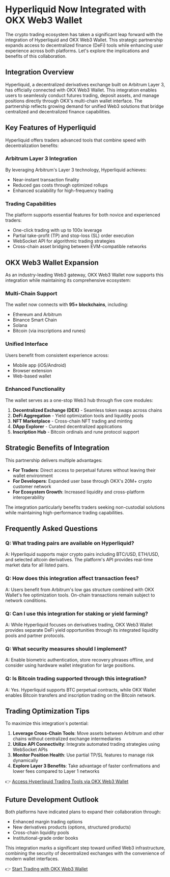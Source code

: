 # Hyperliquid Now Integrated with OKX Web3 Wallet

The crypto trading ecosystem has taken a significant leap forward with the integration of Hyperliquid and OKX Web3 Wallet. This strategic partnership expands access to decentralized finance (DeFi) tools while enhancing user experience across both platforms. Let's explore the implications and benefits of this collaboration.

## Integration Overview

Hyperliquid, a decentralized derivatives exchange built on Arbitrum Layer 3, has officially connected with OKX Web3 Wallet. This integration enables users to seamlessly conduct futures trading, deposit assets, and manage positions directly through OKX's multi-chain wallet interface. The partnership reflects growing demand for unified Web3 solutions that bridge centralized and decentralized finance capabilities.

## Key Features of Hyperliquid

Hyperliquid offers traders advanced tools that combine speed with decentralization benefits:

### Arbitrum Layer 3 Integration
By leveraging Arbitrum's Layer 3 technology, Hyperliquid achieves:
- Near-instant transaction finality
- Reduced gas costs through optimized rollups
- Enhanced scalability for high-frequency trading

### Trading Capabilities
The platform supports essential features for both novice and experienced traders:
- One-click trading with up to 100x leverage
- Partial take-profit (TP) and stop-loss (SL) order execution
- WebSocket API for algorithmic trading strategies
- Cross-chain asset bridging between EVM-compatible networks

## OKX Web3 Wallet Expansion

As an industry-leading Web3 gateway, OKX Web3 Wallet now supports this integration while maintaining its comprehensive ecosystem:

### Multi-Chain Support
The wallet now connects with **95+ blockchains**, including:
- Ethereum and Arbitrum
- Binance Smart Chain
- Solana
- Bitcoin (via inscriptions and runes)

### Unified Interface
Users benefit from consistent experience across:
- Mobile app (iOS/Android)
- Browser extension
- Web-based wallet

### Enhanced Functionality
The wallet serves as a one-stop Web3 hub through five core modules:
1. **Decentralized Exchange (DEX)** - Seamless token swaps across chains
2. **DeFi Aggregation** - Yield optimization tools and liquidity pools
3. **NFT Marketplace** - Cross-chain NFT trading and minting
4. **DApp Explorer** - Curated decentralized applications
5. **Inscription Hub** - Bitcoin ordinals and rune protocol support

## Strategic Benefits of Integration

This partnership delivers multiple advantages:
- **For Traders**: Direct access to perpetual futures without leaving their wallet environment
- **For Developers**: Expanded user base through OKX's 20M+ crypto customer network
- **For Ecosystem Growth**: Increased liquidity and cross-platform interoperability

The integration particularly benefits traders seeking non-custodial solutions while maintaining high-performance trading capabilities.

## Frequently Asked Questions

### Q: What trading pairs are available on Hyperliquid?
A: Hyperliquid supports major crypto pairs including BTC/USD, ETH/USD, and selected altcoin derivatives. The platform's API provides real-time market data for all listed pairs.

### Q: How does this integration affect transaction fees?
A: Users benefit from Arbitrum's low gas structure combined with OKX Wallet's fee optimization tools. On-chain transactions remain subject to network conditions.

### Q: Can I use this integration for staking or yield farming?
A: While Hyperliquid focuses on derivatives trading, OKX Web3 Wallet provides separate DeFi yield opportunities through its integrated liquidity pools and partner protocols.

### Q: What security measures should I implement?
A: Enable biometric authentication, store recovery phrases offline, and consider using hardware wallet integration for large positions.

### Q: Is Bitcoin trading supported through this integration?
A: Yes. Hyperliquid supports BTC perpetual contracts, while OKX Wallet enables Bitcoin transfers and inscription trading on the Bitcoin network.

## Trading Optimization Tips

To maximize this integration's potential:
1. **Leverage Cross-Chain Tools**: Move assets between Arbitrum and other chains without centralized exchange intermediaries
2. **Utilize API Connectivity**: Integrate automated trading strategies using WebSocket APIs
3. **Monitor Position Health**: Use partial TP/SL features to manage risk dynamically
4. **Explore Layer 3 Benefits**: Take advantage of faster confirmations and lower fees compared to Layer 1 networks

👉 [Access Hyperliquid Trading Tools via OKX Web3 Wallet](https://bit.ly/okx-bonus)

## Future Development Outlook

Both platforms have indicated plans to expand their collaboration through:
- Enhanced margin trading options
- New derivatives products (options, structured products)
- Cross-chain liquidity pools
- Institutional-grade order books

This integration marks a significant step toward unified Web3 infrastructure, combining the security of decentralized exchanges with the convenience of modern wallet interfaces.

👉 [Start Trading with OKX Web3 Wallet](https://bit.ly/okx-bonus)